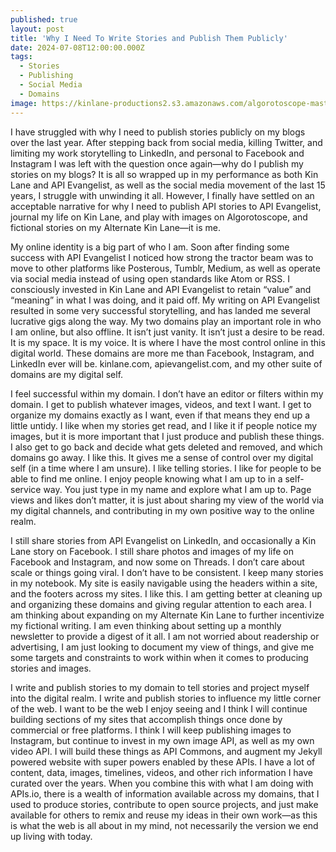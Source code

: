 ```yaml
---
published: true
layout: post
title: 'Why I Need To Write Stories and Publish Them Publicly'
date: 2024-07-08T12:00:00.000Z
tags:
  - Stories
  - Publishing
  - Social Media
  - Domains
image: https://kinlane-productions2.s3.amazonaws.com/algorotoscope-master/yellow-journalism-japanese-man-sitting.jpeg
---
```

I have struggled with why I need to publish stories publicly on my blogs over the last year.  After stepping back from social media, killing Twitter, and limiting my work storytelling to LinkedIn, and personal to Facebook and Instagram I was left with the question once again—why do I publish my stories on my blogs? It is all so wrapped up in my performance as both Kin Lane and API Evangelist, as well as the social media movement of the last 15 years, I struggle with unwinding it all. However, I finally have settled on an acceptable narrative for why I need to publish API stories to API Evangelist, journal my life on Kin Lane, and play with images on Algorotoscope, and fictional stories on my Alternate Kin Lane—it is me.

My online identity is a big part of who I am. Soon after finding some success with API Evangelist I noticed how strong the tractor beam was to move to other platforms like Posterous, Tumblr, Medium, as well as operate via social media instead of using open standards like Atom or RSS. I consciously invested in Kin Lane and API Evangelist to retain “value” and “meaning” in what I was doing, and it paid off. My writing on API Evangelist resulted in some very successful storytelling, and has landed me several lucrative gigs along the way. My two domains play an important role in who I am online, but also offline. It isn’t just vanity. It isn’t just a desire to be read. It is my space. It is my voice. It is where I have the most control online in this digital world. These domains are more me than Facebook, Instagram, and LinkedIn ever will be. kinlane.com, apievangelist.com, and my other suite of domains are my digital self. 

I feel successful within my domain. I don’t have an editor or filters within my domain. I get to publish whatever images, videos, and text I want. I get to organize my domains exactly as I want, even if that means they end up a little untidy. I like when my stories get read, and I like it if people notice my images, but it is more important that I just produce and publish these things. I also get to go back and decide what gets deleted and removed, and which domains go away. I like this. It gives me a sense of control over my digital self (in a time where I am unsure). I like telling stories. I like for people to be able to find me online. I enjoy people knowing what I am up to in a self-service way. You just type in my name and explore what I am up to. Page views and likes don’t matter, it is just about sharing my view of the world via my digital channels, and contributing in my own positive way to the online realm.

I still share stories from API Evangelist on LinkedIn, and occasionally a Kin Lane story on Facebook. I still share photos and images of my life on Facebook and Instagram, and now some on Threads. I don’t care about scale or things going viral. I don’t have to be consistent. I keep many stories in my notebook. My site is easily navigable using the headers within a site, and the footers across my sites. I like this. I am getting better at cleaning up and organizing these domains and giving regular attention to each area. I am thinking about expanding on my Alternate Kin Lane to further incentivize my fictional writing. I am even thinking about setting up a monthly newsletter to provide a digest of it all. I am not worried about readership or advertising, I am just looking to document my view of things, and give me some targets and constraints to work within when it comes to producing stories and images.

I write and publish stories to my domain to tell stories and project myself into the digital realm. I write and publish stories to influence my little corner of the web. I want to be the web I enjoy seeing and I think I will continue building sections of my sites that accomplish things once done by commercial or free platforms. I think I will keep publishing images to Instagram, but continue to invest in my own image API, as well as my own video API. I will build these things as API Commons, and augment my Jekyll powered website with super powers enabled by these APIs. I have a lot of content, data, images, timelines, videos, and other rich information I have curated over the years. When you combine this with what I am doing with APIs.io, there is a wealth of information available across my domains, that I used to produce stories, contribute to open source projects, and just make available for others to remix and reuse my ideas in their own work—as this is what the web is all about in my mind, not necessarily the version we end up living with today.